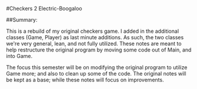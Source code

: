 #Checkers 2 Electric-Boogaloo

##Summary:

This is a rebuild of my original checkers game. I added in the additional classes (Game, Player) as last minute additions.
As such, the two classes we're very general, lean, and not fully utilized. These notes are meant to help restructure
the original program by moving some code out of Main, and into Game.

The focus this semester will be on modifying the original program to utilize Game more; and also to clean up some of the
code. The original notes will be kept as a base; while these notes will focus on improvements.